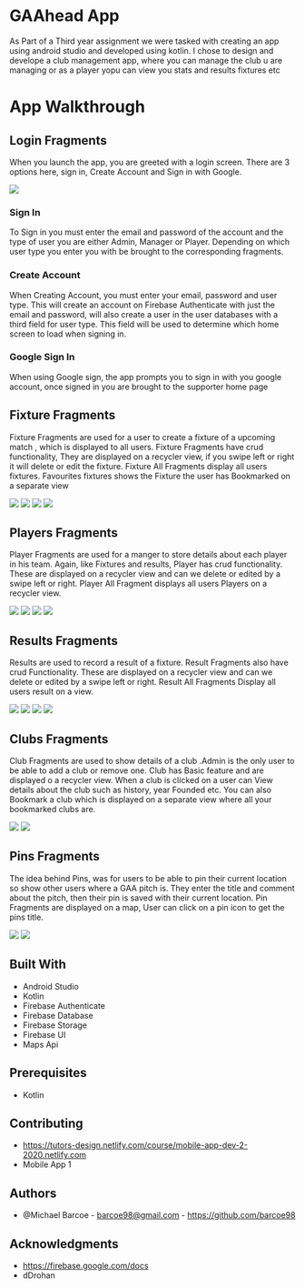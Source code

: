 # GAAhead App

As Part of a Third year assignment we were tasked with creating an app using android studio and developed using kotlin. 
I chose to design and develope a club management app, 
where you can manage the club u are managing or as a player yopu can view you stats and results fixtures etc

# App Walkthrough
## Login Fragments
When you launch the app, you are greeted with a login screen. There are 3 options here, sign in, Create Account and Sign in with Google.

<img src="https://res.cloudinary.com/dmikx06rt/image/upload/v1588542212/login1_uaqaj9.png">

### Sign In
To Sign in you must enter the email and password of the account and the type of user you are either Admin, Manager or Player. Depending on which user type you enter you with be brought to the corresponding fragments. 
### Create Account
When Creating Account, you must enter your email, password and user type. This will create an account on Firebase Authenticate with just the email and password, will also create a user in the user databases with a third field for user type. This field will be used to determine which home screen to load when signing in.
### Google Sign In
When using Google sign, the app prompts you to sign in with you google account, once signed in you are brought to the supporter home page


## Fixture Fragments
Fixture Fragments are used for a user to create a fixture of a upcoming match , which is displayed to all users. Fixture Fragments have crud functionality, They are displayed on a recycler view, if you swipe left or right it will delete or edit the fixture. Fixture All Fragments display all users fixtures. Favourites fixtures shows the Fixture the user has Bookmarked on a separate view

<img src="https://res.cloudinary.com/dmikx06rt/image/upload/v1588542212/fixture1_ryaavo.png">
<img src="https://res.cloudinary.com/dmikx06rt/image/upload/v1588542212/fixture2_orn7qj.png">
<img src="https://res.cloudinary.com/dmikx06rt/image/upload/v1588542212/fixture3_qumlax.png">
<img src="https://res.cloudinary.com/dmikx06rt/image/upload/v1588542212/fixture4_gmptee.png">

## Players Fragments
Player Fragments are used for a manger to store details about each player in his team. Again, like Fixtures and results, Player has crud functionality. These are displayed on a recycler view and can we delete or edited by  a swipe left or right. Player All Fragment displays all users Players on a recycler view.

<img src="https://res.cloudinary.com/dmikx06rt/image/upload/v1588542212/player4_h9sfsg.png">
<img src="https://res.cloudinary.com/dmikx06rt/image/upload/v1588542212/player1_ongx1s.png">
<img src="https://res.cloudinary.com/dmikx06rt/image/upload/v1588542212/player2_vxpeau.png">
<img src="https://res.cloudinary.com/dmikx06rt/image/upload/v1588542212/player3_cr6bq3.png">

## Results Fragments
Results are used to record a result of a fixture. Result Fragments also have crud Functionality. These are displayed on a recycler view and can we delete or edited by  a swipe left or right. Result All Fragments Display all users result on a view.

<img src="https://res.cloudinary.com/dmikx06rt/image/upload/v1588541935/addResult_plglra.png">
<img src="https://res.cloudinary.com/dmikx06rt/image/upload/v1588541935/resultList_kk961f.png">
<img src="https://res.cloudinary.com/dmikx06rt/image/upload/v1588541935/allResultList_kerzet.png">
<img src="https://res.cloudinary.com/dmikx06rt/image/upload/v1588541935/editResult_nfcm4l.png">

## Clubs Fragments
Club Fragments are used to show details of a club .Admin is the only user to be able to add a club or remove one. Club has Basic feature and are displayed o a recycler view. When a club is clicked on a user can View details about the club such as history, year Founded etc. You can also Bookmark a club which is displayed on a separate view where all your bookmarked clubs are.

<img src="https://res.cloudinary.com/dmikx06rt/image/upload/v1588542212/club2_bbv53s.png">
<img src="https://res.cloudinary.com/dmikx06rt/image/upload/v1588542212/club1_okrk7t.png">


## Pins Fragments
The idea behind Pins, was for users to be able to pin their current location so show other users where a GAA pitch is. They enter the title and comment about the pitch, then their pin is saved with their current location. Pin Fragments are displayed on a map, User can click on a pin icon to get the pins title.

<img src="https://res.cloudinary.com/dmikx06rt/image/upload/v1588542212/pin1_thgfr1.png">
<img src="https://res.cloudinary.com/dmikx06rt/image/upload/v1588542212/pin2_rg8utm.png">




## Built With
* Android Studio
* Kotlin
* Firebase Authenticate
* Firebase Database
* Firebase Storage
* Firebase UI
* Maps Api

## Prerequisites
* Kotlin

## Contributing

* https://tutors-design.netlify.com/course/mobile-app-dev-2-2020.netlify.com
* Mobile App 1

## Authors
* @Michael Barcoe - barcoe98@gmail.com - https://github.com/barcoe98

## Acknowledgments
* https://firebase.google.com/docs 
* dDrohan
